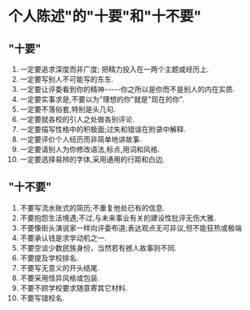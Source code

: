 # 个人陈述"的"十要"和"十不要"

## "十要"

1. 一定要追求深度而非广度; 把精力投入在一两个主题或经历上.
2. 一定要写别人不可能写的东东.
3. 一定要让评委看到你的精神-----你之所以是你而不是别人的内在实质.
4. 一定要实事求是,不要以为"理想的你"就是"现在的你".
5. 一定要不落俗套,特别是头几句.
6. 一定要就各校的引人之处做各别评论.
7. 一定要描写性格中的积极面;过失和错误在附录中解释.
8. 一定要评价个人经历而非简单地讲故事.
9. 一定要请别人为你修改语法,标点,用词和风格.
10. 一定要选择易辨的字体,采用通用的行距和白边. 

## "十不要"

1. 不要写流水账式的简历;不重复他处已有的信息.
2. 不要抱怨生活境遇;不过,与未来事业有关的建设性批评无伤大雅.
3. 不要像街头演说家一样向评委布道;表达观点无可非议,但不能狂热或极端
4. 不要承认钱是求学动机之一.
5. 不要空谈少数民族身份，当然若有撼人故事则不同.
6. 不要提及学校排名.
7. 不要写无意义的开头结尾.
8. 不要采用怪异风格或包装.
9. 不要不顾学校要求随意寄其它材料.
10. 不要写错校名.
